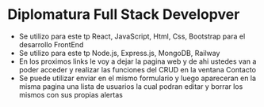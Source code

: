 # Diplomatura Full Stack Developver
 - Se utilizo para este tp React, JavaScript, Html, Css, Bootstrap para el desarrollo FrontEnd
 - Se utilizo para este tp Node.js, Express.js, MongoDB, Railway
 - En los proximos links le voy a dejar la pagina web y de ahi ustedes van a poder acceder y realizar las funciones del CRUD en la ventana Contacto
 - Se puede utilizar enviar en el mismo formulario y luego apareceran en la misma pagina una lista de usuarios la cual  podran editar y borrar los mismos con sus propias alertas

